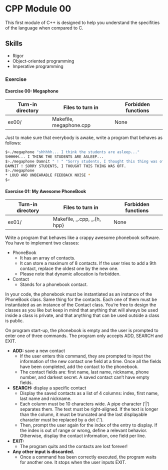# CPP Module 00

This first module of C++ is designed to help you understand the specifities of the language when compared to C.

## Skills

- Rigor
- Object-oriented programming
- Imperative programming

### Exercise

#### Exercise 00: Megaphone

| Turn-in directory | Files to turn in        | Forbidden functions |
| ----------------- | ----------------------- | ------------------- |
| ex00/             | Makefile, megaphone.cpp | None                |

Just to make sure that everybody is awake, write a program that behaves as follows:

```sh
$>./megaphone "shhhhh... I think the students are asleep..."
SHHHHH... I THINK THE STUDENTS ARE ASLEEP...
$>./megaphone Damnit " ! " "Sorry students, I thought this thing was off."
DAMNIT ! SORRY STUDENTS, I THOUGHT THIS THING WAS OFF.
$>./megaphone
* LOUD AND UNBEARABLE FEEDBACK NOISE *
$>
```

#### Exercise 01: My Awesome PhoneBook

| Turn-in directory | Files to turn in            | Forbidden functions |
| ----------------- | --------------------------- | ------------------- |
| ex01/             | Makefile, _.cpp, _.{h, hpp} | None                |

Write a program that behaves like a crappy awesome phonebook software.
You have to implement two classes:

- PhoneBook
  - It has an array of contacts.
  - It can store a maximum of 8 contacts. If the user tries to add a 9th contact, replace the oldest one by the new one.
  - Please note that dynamic allocation is forbidden.
- Contact
  - Stands for a phonebook contact.

In your code, the phonebook must be instantiated as an instance of the PhoneBook
class. Same thing for the contacts. Each one of them must be instantiated as an instance
of the Contact class. You’re free to design the classes as you like but keep in mind that
anything that will always be used inside a class is private, and that anything that can be
used outside a class is public.

On program start-up, the phonebook is empty and the user is prompted to enter one
of three commands. The program only accepts ADD, SEARCH and EXIT.

- **ADD:** save a new contact
  - If the user enters this command, they are prompted to input the information
    of the new contact one field at a time. Once all the fields have been completed, add the contact to the phonebook.
  - The contact fields are: first name, last name, nickname, phone number, and darkest secret. A saved contact can’t have empty fields.
- **SEARCH:** display a specific contact
  - Display the saved contacts as a list of 4 columns: index, first name, last name and nickname.
  - Each column must be 10 characters wide. A pipe character (’|’) separates
    them. The text must be right-aligned. If the text is longer than the column,
    it must be truncated and the last displayable character must be replaced by a dot (’.’).
  - Then, prompt the user again for the index of the entry to display. If the index is out of range or wrong, define a relevant behavior. Otherwise, display the contact information, one field per line.
- **EXIT:**
  - The program quits and the contacts are lost forever!
- **Any other input is discarded.**
  - Once a command has been correctly executed, the program waits for another one. It stops when the user inputs EXIT.
